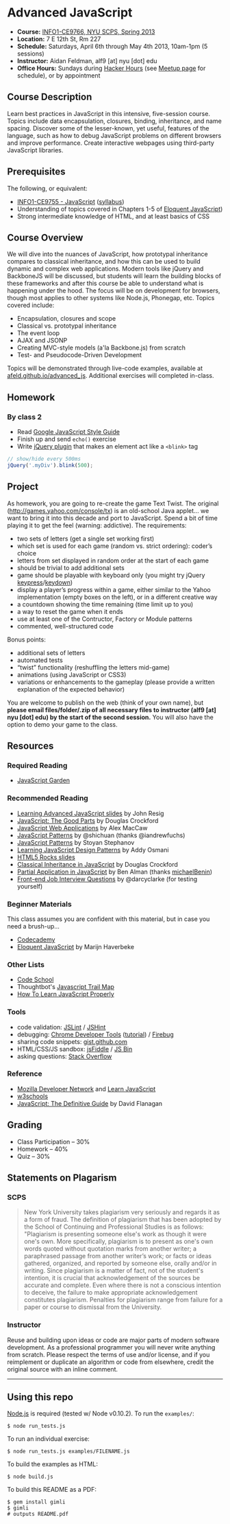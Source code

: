 # Advanced JavaScript

* **Course:** [INFO1-CE9766, NYU SCPS, Spring 2013](http://scps.nyu.edu/content/scps/academics/course_detail.html?id=INFO1-CE9766)
* **Location:** 7 E 12th St, Rm 227
* **Schedule:** Saturdays, April 6th through May 4th 2013, 10am-1pm (5 sessions)
* **Instructor:** Aidan Feldman, alf9 [at] nyu [dot] edu
* **Office Hours:** Sundays during [Hacker Hours](http://hackerhours.org/) (see [Meetup page](http://nyc.hackerhours.org/events/calendar/) for schedule), or by appointment

## Course Description

Learn best practices in JavaScript in this intensive, five-session course. Topics include data encapsulation, closures, binding, inheritance, and name spacing. Discover some of the lesser-known, yet useful, features of the language, such as how to debug JavaScript problems on different browsers and improve performance. Create interactive webpages using third-party JavaScript libraries.

## Prerequisites

The following, or equivalent:

* [INFO1-CE9755 - JavaScript](http://scps.nyu.edu/content/scps/academics/course_detail.html?id=INFO1-CE9755) ([syllabus](https://github.com/afeld/advanced_js/blob/master/vendor/INFO1-CE9755%20JavaScript.pdf?raw=true))
* Understanding of topics covered in Chapters 1-5 of [Eloquent JavaScript](http://eloquentjavascript.net/contents.html))
* Strong intermediate knowledge of HTML, and at least basics of CSS

## Course Overview

We will dive into the nuances of JavaScript, how prototypal inheritance compares to classical inheritance, and how this can be used to build dynamic and complex web applications.  Modern tools like jQuery and BackboneJS will be discussed, but students will learn the building blocks of these frameworks and after this course be able to understand what is happening under the hood.  The focus will be on development for browsers, though most applies to other systems like Node.js, Phonegap, etc.  Topics covered include:

* Encapsulation, closures and scope
* Classical vs. prototypal inheritance
* The event loop
* AJAX and JSONP
* Creating MVC-style models (a'la Backbone.js) from scratch
* Test- and Pseudocode-Driven Development

Topics will be demonstrated through live-code examples, available at [afeld.github.io/advanced_js](http://afeld.github.io/advanced_js/).  Additional exercises will completed in-class.

## Homework

### By class 2

* Read [Google JavaScript Style Guide](http://google-styleguide.googlecode.com/svn/trunk/javascriptguide.xml)
* Finish up and send `echo()` exercise
* Write [jQuery plugin](http://docs.jquery.com/Plugins/Authoring) that makes an element act like a `<blink>` tag

```javascript
// show/hide every 500ms
jQuery('.myDiv').blink(500);
```

## Project

As homework, you are going to re-create the game Text Twist.  The original (http://games.yahoo.com/console/tx) is an old-school Java applet... we want to bring it into this decade and port to JavaScript.  Spend a bit of time playing it to get the feel (warning: addictive).  The requirements:

* two sets of letters (get a single set working first)
* which set is used for each game (random vs. strict ordering): coder’s choice
* letters from set displayed in random order at the start of each game
* should be trivial to add additional sets
* game should be playable with keyboard only (you might try jQuery [keypress](http://api.jquery.com/keypress/)/[keydown](http://api.jquery.com/keydown/))
* display a player’s progress within a game, either similar to the Yahoo implementation (empty boxes on the left), or in a different creative way
* a countdown showing the time remaining (time limit up to you)
* a way to reset the game when it ends
* use at least one of the Contructor, Factory or Module patterns
* commented, well-structured code

Bonus points:

* additional sets of letters
* automated tests
* “twist” functionality (reshuffling the letters mid-game)
* animations (using JavaScript or CSS3)
* variations or enhancements to the gameplay (please provide a written explanation of the expected behavior)

You are welcome to publish on the web (think of your own name), but **please email files/folder/.zip of all necessary files to instructor (alf9 [at] nyu [dot] edu) by the start of the second session.**  You will also have the option to demo your game to the class.

## Resources

### Required Reading

* [JavaScript Garden](http://bonsaiden.github.com/JavaScript-Garden/)

### Recommended Reading

* [Learning Advanced JavaScript slides](http://ejohn.org/apps/learn/) by John Resig
* [JavaScript: The Good Parts](http://www.amazon.com/JavaScript-Good-Parts-Douglas-Crockford/dp/0596517742) by Douglas Crockford
* [JavaScript Web Applications](http://www.amazon.com/JavaScript-Web-Applications-Alex-MacCaw/dp/144930351X/) by Alex MacCaw
* [JavaScript Patterns](http://shichuan.github.com/javascript-patterns/) by @shichuan (thanks @iandrewfuchs)
* [JavaScript Patterns](http://www.amazon.com/JavaScript-Patterns-Stoyan-Stefanov/dp/0596806752) by Stoyan Stephanov
* [Learning JavaScript Design Patterns](http://addyosmani.com/resources/essentialjsdesignpatterns/book/) by Addy Osmani
* [HTML5 Rocks slides](http://slides.html5rocks.com/)
* [Classical Inheritance in JavaScript](http://www.crockford.com/javascript/inheritance.html) by Douglas Crockford
* [Partial Application in JavaScript](http://benalman.com/news/2012/09/partial-application-in-javascript/) by Ben Alman (thanks [michaelBenin](https://github.com/michaelBenin))
* [Front-end Job Interview Questions](https://github.com/darcyclarke/Front-end-Developer-Interview-Questions) by @darcyclarke (for testing yourself)

### Beginner Materials

This class assumes you are confident with this material, but in case you need a brush-up...

* [Codecademy](http://www.codecademy.com/tracks/javascript)
* [Eloquent JavaScript](http://eloquentjavascript.net/index.html) by Marijn Haverbeke

### Other Lists

* [Code School](http://www.codeschool.com/paths/javascript)
* Thoughtbot's [Javascript Trail Map](https://learn.thoughtbot.com/javascript)
* [How To Learn JavaScript Properly](http://javascriptissexy.com/how-to-learn-javascript-properly/)

### Tools

* code validation: [JSLint](http://jslint.com) / [JSHint](http://jshint.com)
* debugging: [Chrome Developer Tools](https://developers.google.com/chrome-developer-tools/docs/overview) ([tutorial](http://code.google.com/chrome/extensions/tut_debugging.html)) / [Firebug](http://getfirebug.com/)
* sharing code snippets: [gist.github.com](https://gist.github.com/)
* HTML/CSS/JS sandbox: [jsFiddle](http://jsfiddle.net/) / [JS Bin](http://jsbin.com/)
* asking questions: [Stack Overflow](http://stackoverflow.com/)

### Reference

* [Mozilla Developer Network](https://developer.mozilla.org/en/JavaScript) and [Learn JavaScript](https://developer.mozilla.org/en-US/learn/javascript)
* [w3schools](http://www.w3schools.com/jsref/default.asp)
* [JavaScript: The Definitive Guide](http://shop.oreilly.com/product/9780596000486.do) by David Flanagan

## Grading

* Class Participation – 30%
* Homework – 40%
* Quiz – 30%

## Statements on Plagarism

### SCPS

> New York University takes plagiarism very seriously and regards it as a form of fraud.  The definition of plagiarism that has been adopted by the School of Continuing and Professional Studies is as follows: "Plagiarism is presenting someone else's work as though it were one's own.  More specifically, plagiarism is to present as one's own words quoted without quotation marks from another writer; a paraphrased passage from another writer’s work; or facts or ideas gathered, organized, and reported by someone else, orally and/or in writing.  Since plagiarism is a matter of fact, not of the student's intention, it is crucial that acknowledgement of the sources be accurate and complete.  Even where there is not a conscious intention to deceive, the failure to make appropriate acknowledgement constitutes plagiarism.  Penalties for plagiarism range from failure for a paper or course to dismissal from the University.

### Instructor

Reuse and building upon ideas or code are major parts of modern software development.  As a professional programmer you will never write anything from scratch.  Please respect the terms of use and/or license, and if you reimplement or duplicate an algorithm or code from elsewhere, credit the original source with an inline comment.

------------------------------------

## Using this repo

[Node.js](http://nodejs.org) is required (tested w/ Node v0.10.2).  To run the `examples/`:

    $ node run_tests.js

To run an individual exercise:

    $ node run_tests.js examples/FILENAME.js

To build the examples as HTML:

    $ node build.js

To build this README as a PDF:

    $ gem install gimli
    $ gimli
    # outputs README.pdf
